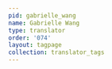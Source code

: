 ```yaml
---
pid: gabrielle_wang
name: Gabrielle Wang
type: translator
order: '074'
layout: tagpage
collection: translator_tags
---
```

